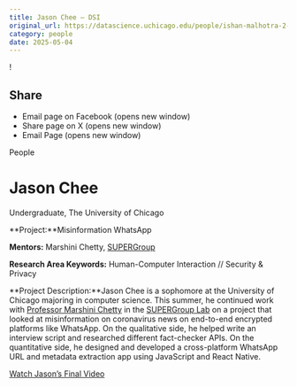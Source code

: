 ```yaml
---
title: Jason Chee – DSI
original_url: https://datascience.uchicago.edu/people/ishan-malhotra-2-2
category: people
date: 2025-05-04
---
```


<!-- Table-like structure detected -->

!

## Share

* Email page on Facebook (opens new window)
* Share page on X (opens new window)
* Email Page (opens new window)

<!-- Table-like structure detected -->

People

# Jason Chee

Undergraduate, The University of Chicago

**Project:**Misinformation WhatsApp

**Mentors:** Marshini Chetty, [SUPERGroup](https://super.cs.uchicago.edu/)

**Research Area Keywords:** Human-Computer Interaction // Security & Privacy

**Project Description:**Jason Chee is a sophomore at the University of Chicago majoring in computer science. This summer, he continued work with [Professor Marshini Chetty](https://www.marshini.net/about) in the [SUPERGroup Lab](https://super.cs.uchicago.edu/) on a project that looked at misinformation on coronavirus news on end-to-end encrypted platforms like WhatsApp. On the qualitative side, he helped write an interview script and researched different fact-checker APIs. On the quantitative side, he designed and developed a cross-platform WhatsApp URL and metadata extraction app using JavaScript and React Native.

[Watch Jason’s Final Video](https://www.youtube.com/watch?v=3DHj9Sklciw&list=PL0IrIAIuK93E7cbGQFuGn8NWltNYDwxMh&index=17)